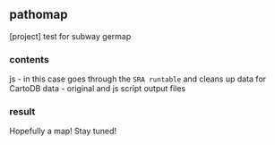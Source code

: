 ## pathomap

[project] test for subway germap

### contents
js - in this case goes through the `SRA runtable` and cleans up data for CartoDB
data - original and js script output files

### result

Hopefully a map! Stay tuned!
